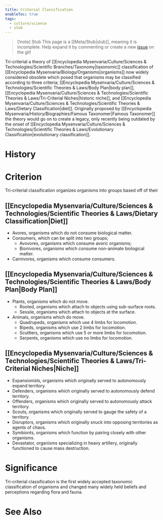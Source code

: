 ```yaml
---
title: Criterial Classification
enableToc: true
tags:
  - culture/science
  - stub
---
```


> [!note] Stub
> This page is a [[Meta/Stub|stub]], meaning it is incomplete. Help expand it by commenting or create a new [issue](https://github.com/RagtimeGal/quartz--encyclopedia-mysenvaria/issues/new/choose) on the git!


Tri-criterial[](Meta/Stubs.md) a theory of [[Encyclopedia Mysenvaria/Culture/Sciences & Technologies/Scientific Branches/Taxonomy|taxonomic]] classification of [[Encyclopedia Mysenvaria/Biology/Organisms|organisms]] now widely considered obsolete which posed that organisms may be classified according to three criteria; [[Encyclopedia Mysenvaria/Culture/Sciences & Technologies/Scientific Theories & Laws/Body Plan|body plan]], [[Encyclopedia Mysenvaria/Culture/Sciences & Technologies/Scientific Theories & Laws/Tri-Criterial Niches|historic niche]], and [[Encyclopedia Mysenvaria/Culture/Sciences & Technologies/Scientific Theories & Laws/Dietary Classification|diet]]. Originally proposed by [[Encyclopedia Mysenvaria/History/Biographies/Famous Taxonomer|Famous Taxonomer]] the theory would go on to create a legacy, only recently being outdated by the onset of [[Encyclopedia Mysenvaria/Culture/Sciences & Technologies/Scientific Theories & Laws/Evolutionary Classification|evolutionary classification]]. 
# History

# Criterion
Tri-criterial classification organizes organisms into groups based off of their 
## [[Encyclopedia Mysenvaria/Culture/Sciences & Technologies/Scientific Theories & Laws/Dietary Classification|Diet]]
- Avores, organisms which do not consume biological matter.
- Consumers, which can be split into two groups;
	- Avovores, organisms which consume avoric organisms;
	- Bionivores, organisms which consume non-animate biological matter.
- Carnivores, organisms which consume consumers.
## [[Encyclopedia Mysenvaria/Culture/Sciences & Technologies/Scientific Theories & Laws/Body Plan|Body Plan]]
- Plants, organisms which do not move.
    - Rooted, organisms which attach to objects using sub-surface roots.
    - Sessile, organisms which attach to objects at the surface.
- Animals, organisms which do move.
    - Quadrupeds, organisms which use 4 limbs for locomotion.
    - Bipeds, organisms which use 2 limbs for locomotion.
    - Scuttlers, organisms which use 5 or more limbs for locomotion.
    - Serpents, organisms which use no limbs for locomotion.
## [[Encyclopedia Mysenvaria/Culture/Sciences & Technologies/Scientific Theories & Laws/Tri-Criterial Niches|Niche]]
- Expansionists, organisms which originally served to autonomously expand territory.
- Defenders, organisms which originally served to autonomously defend territory.
- Offenders, organisms which originally served to autonomously attack territory.
- Scouts, organisms which originally served to gauge the safety of a territory.
- Disruptors, organisms which originally snuck into opposing territories as agents of chaos.
- Symbionts, organisms which function by pairing closely with other organisms.
- Devastator, organisms specializing in heavy artillery, originally functioned to cause mass destruction.
# Significance
Tri-criterial classification is the first widely accepted taxonomic classification of organisms and changed many widely held beliefs and perceptions regarding flora and fauna.
# See Also